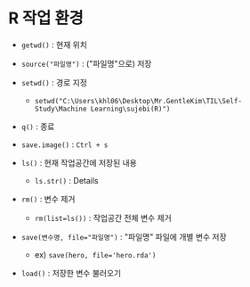 # **R 작업 환경**

- `getwd()` : 현재 위치
- `source("파일명")` : ("파일명"으로) 저장
- `setwd()` : 경로 지정
  - `setwd("C:\Users\khl06\Desktop\Mr.GentleKim\TIL\Self-Study\Machine Learning\sujebi(R)")`
- `q()` : 종료
- `save.image()` : `Ctrl + s`
- `ls()` : 현재 작업공간에 저장된 내용
  - `ls.str()` : Details
- `rm()` : 변수 제거
  - `rm(list=ls())` : 작업공간 전체 변수 제거

- `save(변수명, file="파일명")` : "파일명" 파일에 개별 변수 저장
  - ex) `save(hero, file='hero.rda')`
- `load()` : 저장한 변수 불러오기

